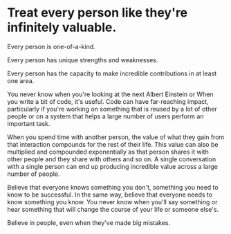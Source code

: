 # Treat every person like they're infinitely valuable. 

Every person is one-of-a-kind.

Every person has unique strengths and weaknesses.

Every person has the capacity to make incredible contributions in at least one area.

You never know when you're looking at the next Albert Einstein or 
When you write a bit of code, it's useful. Code can have far-reaching impact, particularly if you're working on something that is reused by a lot of other people or on a system that helps a large number of users perform an important task.

When you spend time with another person, the value of what they gain from that interaction compounds for the rest of their life.
This value can also be multiplied and compounded exponentially as that person shares it with other people and they share with others and so on.
A single conversation with a single person can end up producing incredible value across a large number of people. 

Believe that everyone knows something you don't, something you need to know to be successful. In the same way, believe that everyone needs to know something you know.
You never know when you'll say something or hear something that will change the course of your life or someone else's.

Believe in people, even when they've made big mistakes.

